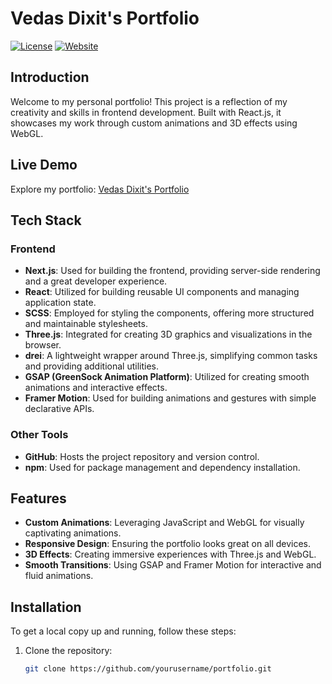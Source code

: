 # Vedas Dixit's Portfolio

[![License](https://img.shields.io/badge/license-MIT-blue.svg)](LICENSE)
[![Website](https://img.shields.io/badge/website-live-brightgreen)](https://vedas-dixit-portfolio.vercel.app)

## Introduction

Welcome to my personal portfolio! This project is a reflection of my creativity and skills in frontend development. Built with React.js, it showcases my work through custom animations and 3D effects using WebGL.

## Live Demo

Explore my portfolio: [Vedas Dixit's Portfolio](https://vedas-dixit-portfolio.vercel.app)

## Tech Stack

### Frontend

- **Next.js**: Used for building the frontend, providing server-side rendering and a great developer experience.
- **React**: Utilized for building reusable UI components and managing application state.
- **SCSS**: Employed for styling the components, offering more structured and maintainable stylesheets.
- **Three.js**: Integrated for creating 3D graphics and visualizations in the browser.
- **drei**: A lightweight wrapper around Three.js, simplifying common tasks and providing additional utilities.
- **GSAP (GreenSock Animation Platform)**: Utilized for creating smooth animations and interactive effects.
- **Framer Motion**: Used for building animations and gestures with simple declarative APIs.

### Other Tools

- **GitHub**: Hosts the project repository and version control.
- **npm**: Used for package management and dependency installation.

## Features

- **Custom Animations**: Leveraging JavaScript and WebGL for visually captivating animations.
- **Responsive Design**: Ensuring the portfolio looks great on all devices.
- **3D Effects**: Creating immersive experiences with Three.js and WebGL.
- **Smooth Transitions**: Using GSAP and Framer Motion for interactive and fluid animations.

## Installation

To get a local copy up and running, follow these steps:

1. Clone the repository:
   ```bash
   git clone https://github.com/yourusername/portfolio.git
